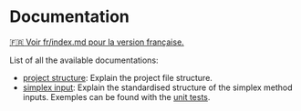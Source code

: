 # Documentation

<u>🇫🇷 Voir [fr/index.md](/documentation/fr/index.md) pour la version française.</u>

List of all the available documentations:
- [project structure](./project-structure.md): Explain the project file structure.
- [simplex input](./simplex-input.md): Explain the standardised structure of the simplex method inputs. Exemples can be found with the [unit tests](/tests/unitTests/).
